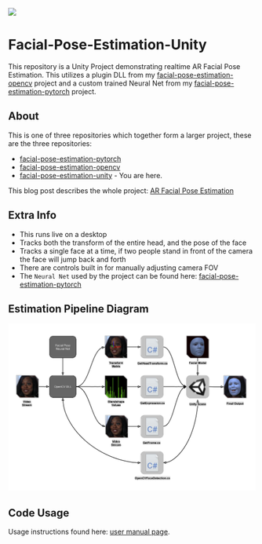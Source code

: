 ![](examples/example_b.gif)
# Facial-Pose-Estimation-Unity

This repository is a Unity Project demonstrating realtime AR Facial Pose Estimation. This utilizes a plugin DLL from my [facial-pose-estimation-opencv](https://github.com/NeuralVFX/facial-pose-estimation-opencv) project and a custom trained Neural Net from my [facial-pose-estimation-pytorch](https://github.com/NeuralVFX/facial-pose-estimation-pytorch) project.

## About
This is one of three repositories which together form a larger project, these are the three repositories:
- [facial-pose-estimation-pytorch](https://github.com/NeuralVFX/facial-pose-estimation-pytorch)
- [facial-pose-estimation-opencv](https://github.com/NeuralVFX/facial-pose-estimation-opencv) 
- [facial-pose-estimation-unity](https://github.com/NeuralVFX/facial-pose-estimation-unity) - You are here.

This blog post describes the whole project: [AR Facial Pose Estimation](http://neuralvfx.com/augmented-reality/ar-facial-pose-estimation/)


## Extra Info
- This runs live on a desktop
- Tracks both the transform of the entire head, and the pose of the face
- Tracks a single face at a time, if two people stand in front of the camera the face will jump back and forth
- There are controls built in for manually adjusting camera FOV
- The `Neural Net` used by the project can be found here: [facial-pose-estimation-pytorch](https://github.com/NeuralVFX/facial-pose-estimation-pytorch)

## Estimation Pipeline Diagram
![](examples/unity_pipeline_a.png)

## Code Usage
Usage instructions found here: [user manual page](USAGE.md).




